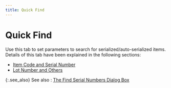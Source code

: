 ```yaml
---
title: Quick Find
---
```


# Quick Find


Use this tab to set parameters to search for serialized/auto-serialized items. Details of this tab have been explained in the following sections:

- [Item Code and Serial Number]({{site.wm_baseurl}}/misc/item_code_and_serial_number.html)
- [Lot Number and Others]({{site.wm_baseurl}}/misc/lot_number_and_others_1.html)



{:.see_also}
See also
: [The Find Serial Numbers Dialog Box]({{site.wm_baseurl}}/serial-num-trk/find/serialized-and-auto-serialized-items/the_find_serial_no_dialog_box.html)
